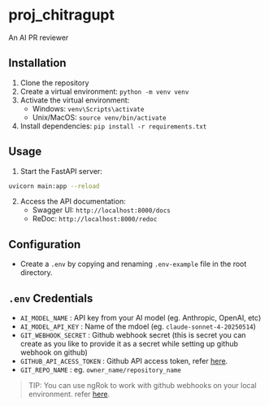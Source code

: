 # proj_chitragupt
An AI PR reviewer


## Installation

1. Clone the repository
2. Create a virtual environment: `python -m venv venv`
3. Activate the virtual environment:
    - Windows: `venv\Scripts\activate`
    - Unix/MacOS: `source venv/bin/activate`
4. Install dependencies: `pip install -r requirements.txt`

## Usage

1. Start the FastAPI server:
```bash
uvicorn main:app --reload
```

2. Access the API documentation:
    - Swagger UI: `http://localhost:8000/docs`
    - ReDoc: `http://localhost:8000/redoc`

## Configuration

* Create a `.env` by copying and renaming `.env-example` file in the root directory.

## `.env` Credentials
* `AI_MODEL_NAME` : API key from your AI model (eg. Anthropic, OpenAI, etc) 
* `AI_MODEL_API_KEY` : Name of the mdoel (eg. `claude-sonnet-4-20250514`)
* `GIT_WEBHOOK_SECRET` : Github webhook secret (this is secret you can create as you like to provide it as a secret while setting up github webhook on github)
* `GITHUB_API_ACESS_TOKEN` : Github API access token, refer <a href="https://docs.github.com/en/authentication/keeping-your-account-and-data-secure/managing-your-personal-access-tokens" target="_blank">here</a>.
* `GIT_REPO_NAME` : eg. `owner_name/repository_name`


> TIP: You can use ngRok to work with github webhooks on your local environment. refer <a href="https://ngrok.com/docs/getting-started/" target="_blank">here</a>.